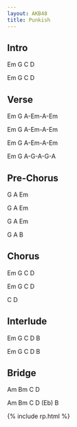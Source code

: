 ```yaml
---
layout: AKB48
title: Punkish
---
```

## Intro
Em G C D

Em G C D

## Verse
Em G A-Em-A-Em

Em G A-Em-A-Em

Em G A-Em-A-Em

Em G A-G-A-G-A

## Pre-Chorus
G A Em

G A Em

G A Em

G A B

## Chorus
Em G C D

Em G C D

C D

## Interlude
Em G C D B

Em G C D B

## Bridge
Am Bm C D

Am Bm C D (Eb) B

{% include rp.html %}
